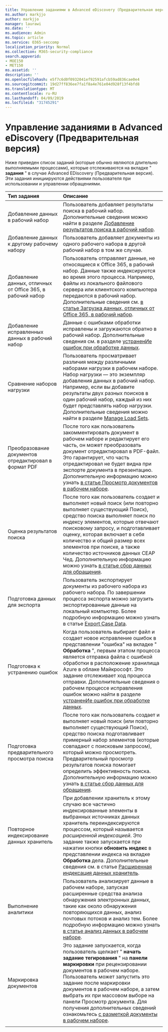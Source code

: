 ```yaml
---
title: Управление заданиями в Advanced eDiscovery (Предварительная версия)
ms.author: markjjo
author: markjjo
manager: laurawi
ms.date: ''
ms.audience: Admin
ms.topic: article
ms.service: O365-seccomp
localization_priority: Normal
ms.collection: M365-security-compliance
search.appverid:
- MOE150
- MET150
ms.assetid: ''
description: ''
ms.openlocfilehash: e5f7c6d0f0932041ef92591afcb59ad836cae0e4
ms.sourcegitcommit: 19d27ff836ee7fa1f8a4e761e04d928f13f4bfd8
ms.translationtype: MT
ms.contentlocale: ru-RU
ms.lasthandoff: 04/09/2019
ms.locfileid: "31745291"
---
```

# <a name="manage-jobs-in-advanced-ediscovery-preview"></a>Управление заданиями в Advanced eDiscovery (Предварительная версия)

Ниже приведен список заданий (которые обычно являются длительно выполняемыми процессами), которые отслеживаются на вкладке " **задания** " в случае Advanced EDiscovery (Предварительная версия). Эти задания инициируются действиями пользователя при использовании и управлении обращениями.

| Тип задания            | Описание     |
| :----------------- | :----------     |
|Добавление данных в рабочий набор | Пользователь добавляет результаты поиска в рабочий набор.  Дополнительные сведения можно найти в разделе [Добавление результатов поиска в рабочий набор](add-data-to-working-set.md). |
|Добавление данных к другому рабочему набору | Пользователь добавляет документы из одного рабочего набора в другой рабочий набор в том же случае.|
|Добавление данных, отличных от Office 365, в рабочий набор | Пользователь отправляет данные, не относящиеся к Office 365, в рабочий набор. Данные также индексируются во время этого процесса. Например, файлы из локального файлового сервера или клиентского компьютера передаются в рабочий набор. Дополнительные сведения см. [в статье Загрузка данных, отличных от Office 365, в рабочий набор](load-non-office365-data.md).| 
|Добавление исправленных данных в рабочий набор | Данные с ошибками обработки исправлены и загружаются обратно в рабочий набор. Дополнительные сведения см. в разделе [устраненИе ошибок при обработке данных](error-remediation.md). | 
|Сравнение наборов нагрузки | Пользователь просматривает различия между различными наборами нагрузки в рабочем наборе. Набор нагрузки — это экземпляр добавления данных в рабочий набор. Например, если вы добавите результаты двух разных поисков в один рабочий набор, каждый из них будет представлять набор нагрузки. Дополнительные сведения можно найти в разделе [Manage Load Sets](manage-load-sets.md). |
|Преобразование документов отредактировал в формат PDF|После того как пользователь закомментировать документ в рабочем наборе и редактирует его часть, он может преобразовать документ отредактировал в PDF-файл. Это гарантирует, что часть отредактировал не будет видна при экспорте документа в презентацию. Дополнительную информацию можно узнать [в статье Просмотр документов в рабочем наборе](annotating-and-redacting-documents.md). |
|Оценка результатов поиска | После того как пользователь создает и выполняет новый поиск (или повторно выполняет существующий Поиск), средство поиска выполняет поиск по индексу элементов, которые отвечают поисковому запросу, и подготавливает оценку, которая включает в себя количество и общий размер всех элементов при поиске, а также количество источников данных СЕАР Чед.  Дополнительную информацию можно узнать [в статье сбор данных для обращения](collecting-data-for-ediscovery.md). | 
|Подготовка данных для экспорта | Пользователь экспортирует документы из рабочего набора из рабочего набора. По завершении процесса экспорта можно загрузить экспортированные данные на локальный компьютер. Более подробную информацию можно узнать в статье [Export Case Data](exporting-data-ediscover20.md). | 
|Подготовка к устранению ошибок |Когда пользователь выбирает файл и создает новое исправление ошибок в представлении "ошибка" на вкладке " **Обработка** ", первым этапом процесса является отправка файла с ошибкой обработки в расположение хранилища Azure в облаке Майкрософт. Это задание отслеживает ход процесса отправки. Дополнительные сведения о рабочем процессе исправления ошибок можно найти в разделе [устраненИе ошибок при обработке данных](error-remediation.md). | 
|Подготовка предварительного просмотра поиска | После того как пользователь создает и выполняет новый поиск (или повторно выполняет существующий Поиск), средство поиска подготавливает примерный набор элементов (которые совпадают с поисковым запросом), который можно просмотреть. Предварительный просмотр результатов поиска помогает определить эффективность поиска.  Дополнительную информацию можно узнать [в статье сбор данных для обращения](collecting-data-for-ediscovery.md#view-search-results-and-statistics). | 
|Повторное индексирование данных хранитель | При добавлении хранитель к этому случаю все частично индексированные элементы в выбранных источниках данных хранитель переиндексируются процессом, который называется *расширенной индексацией*. Это задание также запускается при нажатии кнопки **обновить индекс** в представлении индекса на вкладке **Обработка** дела. Дополнительные сведения см. в статье [Расширенная индексация данных хранитель](indexing-custodian-data.md).
|Выполнение аналитики | Пользователь анализирует данные в рабочем наборе, запуская расширенные средства анализа обнаружения электронных данных, такие как около обнаружения повторяющихся данных, анализ почтовых потоков и анализ тем. Более подробную информацию можно узнать [в статье анализ данных в рабочем наборе](analyzing-data-in-working-set.md). | 
|Маркировка документов | Это задание запускается, когда пользователь щелкает " **начать задание тегирования** " на **панели маркировки** при рецензировании документов в рабочем наборе. Пользователь может запустить это задание после маркировки документов в рабочем наборе, а затем выбрать их при массовом выборе на панели Просмотр документа. Для получения дополнительных сведений ознакомьтесь [с разметкой документы в рабочем наборе](tagging-documents.md). | 
|||
